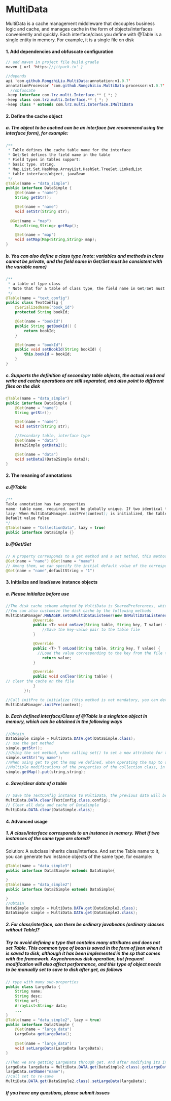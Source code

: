# MultiData

MultiData is a cache management middleware that decouples business logic and cache, and manages cache in the form of objects/interfaces conveniently and quickly. Each interface/class you define with @Table is a single entity in memory. For example, it is a single file on disk

#### 1. Add dependencies and obfuscate configuration
```java
// add maven in project file build.gradle
maven { url 'https://jitpack.io' }
```        
````java
//depends
api 'com.github.RongzhiLiu.MultiData:annotation:v1.0.7'
annotationProcessor 'com.github.RongzhiLiu.MultiData:processor:v1.0.7'
  //obfuscate
-keep interface com.lrz.multi.Interface.** { *; }
-keep class com.lrz.multi.Interface.** { *; }
-keep class * extends com.lrz.multi.Interface.IMultiData
````



#### 2. Define the cache object

##### 		a. The object to be cached can be an interface (we recommend using the interface form), for example:

````java
/**
 * Table defines the cache table name for the interface
 * Get/Set defines the field name in the table
 * Field types in tables support:
 * basic type, string,
 * Map,List,Set,HashMap,ArrayList,HashSet,TreeSet,LinkedList
 * table interface/object, javaBean
 */
@Table(name = "data_simple")
public interface DataSimple {
    @Get(name = "name")
    String getStr();

    @Set(name = "name")
    void setStr(String str);
  
  @Get(name = "map")
    Map<String,String> getMap();

    @Set(name = "map")
    void setMap(Map<String,String> map);
}

````

##### 		b. You can also define a class type (note: variables and methods in class cannot be private, and the field name in Get/Set must be consistent with the variable name)

````java
/**
 * a table of type class
 * Note that for a table of class type, the field name in Get/Set must be consistent with the variable name
 */
@Table(name = "text_config")
public class TextConfig {
    @SerializedName("book_id")
    protected String bookId;

    @Get(name = "bookId")
    public String getBookId() {
        return bookId;
    }

    @Set(name = "bookId")
    public void setBookId(String bookId) {
        this.bookId = bookId;
    }
}


````

##### 		c. Supports the definition of secondary table objects, the actual read and write and cache operations are still separated, and also point to different files on the disk

````java
@Table(name = "data_simple")
public interface DataSimple {
    @Get(name = "name")
    String getStr();

    @Set(name = "name")
    void setStr(String str);

    //Secondary table, interface type
    @Get(name = "data")
    Data2Simple getData2();

    @Set(name = "data")
    void setData2(Data2Simple data2);
}
````

#### 2. The meaning of annotations

##### 		a.@Table

````java
/**
Table annotation has two properties
name: table name, required, must be globally unique. If two identical table names are defined in combination with the actual business definition, they will point to the same file on the disk, and the same field names will overwrite each other or even resolve exceptions risks of
lazy: When MultiDataManager.initPre(context); is initialized, the table on the disk will be loaded first. If lazy=true, it will not be loaded in advance
Default value false
*/
@Table(name = "CollectionData", lazy = true)
public interface DataSimple {}
````

##### 		b.@Get/Set

````java
// A property corresponds to a get method and a set method, this method appears in pairs
@Get(name = "name") @Set(name = "name")
// Among them, we can specify the initial default value of the corresponding attribute through @Get(default) (only basic types and strings can specify the default value)
@Get(name = "name",defaultString = "1")
````



#### 3. Initialize and load/save instance objects

##### 		a. Please initialize before use

````java
//The disk cache scheme adopted by MultiData is SharedPreferences, which is operated through a single thread when saving, and can effectively avoid anr caused by sp through reasonable table division.
//You can also customize the disk cache by the following methods
MultiDataManager.MANAGER.setOnMultiDataListener(new OnMultiDataListener() {
            @Override
            public <T> void onSave(String table, String key, T value) {
                //Save the key-value pair to the table file
            }

            @Override
            public <T> T onLoad(String table, String key, T value) {
              //Load the value corresponding to the key from the file table, T value is the default value of this type, if there is no value on the disk, return the value directly
                return value;
            }

            @Override
            public void onClear(String table) {
// clear the cache on the file
            }
        });

//Call initPre to initialize (this method is not mandatory, you can determine whether it needs to be used according to the actual situation)
MultiDataManager.initPre(context);
````

##### 		b. Each defined interface/Class of @Table is a singleton object in memory, which can be obtained in the following ways

````java
//Obtain
DataSimple simple = MultiData.DATA.get(DataSimple.class);
// use the get method
simple.getStr();
//Using the set method, when calling set() to set a new attribute for the instance, it will be directly reflected on the disk. The next time you open the app, you will be able to read the latest attribute value
simple.setStr("my name");
//When using get to get the map we defined, when operating the map to do put and remove operations, it will also be reflected on the disk, instead of doing additional operations for the read and write of the disk
//Multiple modifications of the properties of the collection class, in the same time slice, will only operate the disk once, so don't worry about performance issues
simple.getMap().put(string,string);

````

##### 		c. Save/clear data of a table

````java
// Save the TextConfig instance to MultiData, the previous data will be overwritten by the new instance, usually, this method is only used for Class, not for interface
MultiData.DATA.clear(TextConfig.class,config);
// Clear all data and cache of DataSimple
MultiData.DATA.clear(DataSimple.class);
````

#### 4. Advanced usage

##### 		1. A class/interface corresponds to an instance in memory. What if two instances of the same type are stored?

 Solution: A subclass inherits class/interface. And set the Table name to it, you can generate two instance objects of the same type, for example:

````java
@Table(name = "data_simple3")
public interface Data3Simple extends DataSimple{

}
@Table(name = "data_simple2")
public interface Data2Simple extends DataSimple{

}
//Obtain
DataSimple simple = MultiData.DATA.get(DataSimple2.class);
DataSimple simple = MultiData.DATA.get(DataSimple3.class);
````

##### 		2. For class/interface, can there be ordinary javabeans (ordinary classes without Table)?

##### Try to avoid defining a type that contains many attributes and does not set Table. This common type of bean is saved in the form of json when it is saved to disk, although it has been implemented in the sp that comes with the framework. Asynchronous disk operation, but frequent modification will also affect performance, and this type of object needs to be manually set to save to disk after get, as follows

````java
// type with many sub-properties
public class LargeData {
    String name;
    String desc;
    String url;
    ArrayList<String> data;
    ...
}
@Table(name = "data_simple2", lazy = true)
public interface Data2Simple {
    @Get(name = "large_data")
    LargeData getLargeData();
  
    @Set(name = "large_data")
    void setLargeData(LargeData largeData);
}

//Then we are getting LargeData through get. And after modifying its internal properties, call set again to notify it to refresh
LargeData largeData = MultiData.DATA.get(DataSimple2.class).getLargeData();
largeData.setName("name");
//call set to re-save
MultiData.DATA.get(DataSimple2.class).setLargeData(largeData);
````



##### If you have any questions, please submit issues

